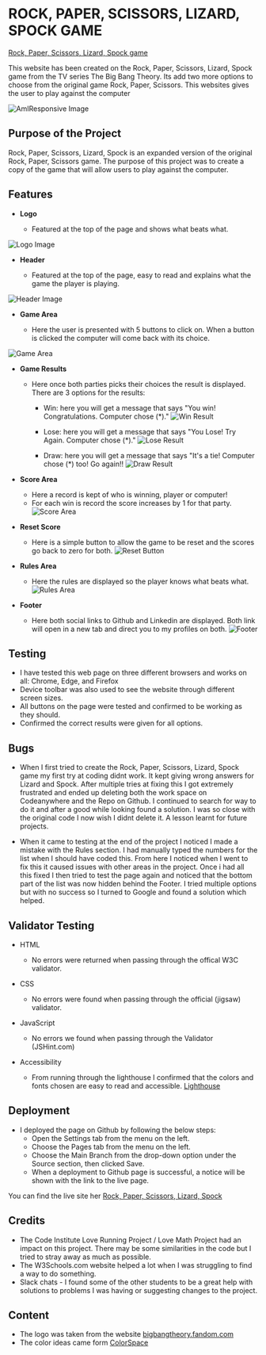 # ROCK, PAPER, SCISSORS, LIZARD, SPOCK GAME

[Rock, Paper, Scissors, Lizard, Spock game](https://conal2023.github.io/RPSLS/)

This website has been created on the Rock, Paper, Scissors, Lizard, Spock game from the TV series The Big Bang Theory. Its add two more options to choose from the original game Rock, Paper, Scissors. This websites gives the user to play against the computer 

![AmIResponsive Image](docs/screenshots/responsive.JPG)


## Purpose of the Project

Rock, Paper, Scissors, Lizard, Spock is an expanded version of the original Rock, Paper, Scissors game. The purpose of this project was to create a copy of the game that will allow users to play against the computer. 


## Features 

- **Logo**

    - Featured at the top of the page and shows what beats what. 

![Logo Image](docs/screenshots/logo.JPG)


- **Header**

    - Featured at the top of the page, easy to read and explains what the game the player is playing. 

![Header Image](docs/screenshots/header.JPG) 


- **Game Area**

    - Here the user is presented with 5 buttons to click on. When a button is clicked the computer will come back with its choice.

![Game Area](docs/screenshots/gamearea.JPG)


- **Game Results**

    - Here once both parties picks their choices the result is displayed. There are 3 options for the results:

        - Win: here you will get a message that says "You win! Congratulations. Computer chose (*)."
        ![Win Result](docs/screenshots/winresult.JPG)

        - Lose: here you will get a message that says "You Lose! Try Again. Computer chose (*)."
        ![Lose Result](docs/screenshots/loseresult.JPG)

        - Draw: here you will get a message that says "It's a tie! Computer chose (*) too! Go again!!
        ![Draw Result](docs/screenshots/drawresult.JPG)


- **Score Area** 

    - Here a record is kept of who is winning, player or computer!
    - For each win is record the score increases by 1 for that party. 
![Score Area](docs/screenshots/scorearea.JPG)


- **Reset Score** 

    - Here is a simple button to allow the game to be reset and the scores go back to zero for both. 
![Reset Button](docs/screenshots/resetbutton.JPG)


- **Rules Area**

    - Here the rules are displayed so the player knows what beats what. 
![Rules Area](docs/screenshots/rules.JPG)


- **Footer**

    - Here both social links to Github and Linkedin are displayed. Both link will open in a new tab and direct you to my profiles on both. 
![Footer](docs/screenshots/footer.JPG)


## Testing

- I have tested this web page on three different browsers and works on all: Chrome, Edge, and Firefox
- Device toolbar was also used to see the website through different screen sizes. 
- All buttons on the page were tested and confirmed to be working as they should. 
- Confirmed the correct results were given for all options. 


## Bugs

- When I first tried to create the Rock, Paper, Scissors, Lizard, Spock game my first try at coding didnt work. It kept giving wrong answers for Lizard and Spock. After multiple tries at fixing this I got extremely frustrated and ended up deleting both the work space on Codeanywhere and the Repo on Github. I continued to search for way to do it and after a good while looking found a solution. I was so close with the original code I now wish I didnt delete it. A lesson learnt for future projects. 

- When it came to testing at the end of the project I noticed I made a mistake with the Rules section. I had manually typed the numbers for the list when I should have coded this. From here I noticed when I went to fix this it caused issues with other areas in the project. Once i had all this fixed I then tried to test the page again and noticed that the bottom part of the list was now hidden behind the Footer. I tried multiple options but with no success so I turned to Google and found a solution which helped. 


## Validator Testing 

- HTML

    - No errors were returned when passing through the offical W3C validator.

- CSS

    - No errors were found when passing through the official (jigsaw) validator.

- JavaScript

    - No errors we found when passing through the Validator (JSHint.com)

- Accessibility 

    - From running through the lighthouse I confirmed that the colors and fonts chosen are easy to read and accessible.
    [Lighthouse](docs/screenshots/lighthouse.JPG)


## Deployment

- I deployed the page on Github by following the below steps:
    - Open the Settings tab from the menu on the left.
    - Choose the Pages tab from the menu on the left.
    - Choose the Main Branch from the drop-down option under the Source section, then clicked Save.
    - When a deployment to Github page is successful, a notice will be shown with the link to the live page. 

You can find the live site her [Rock, Paper, Scissors, Lizard, Spock](https://conal2023.github.io/RPSLS/)

## Credits 

- The Code Institute Love Running Project / Love Math Project had an impact on this project. There may be some similarities in the code but I tried to stray away as much as possible. 
- The W3Schools.com website helped a lot when I was struggling to find a way to do something. 
- Slack chats - I found some of the other students to be a great help with solutions to problems I was having or suggesting changes to the project. 

## Content

- The logo was taken from the website [bigbangtheory.fandom.com](https://bigbangtheory.fandom.com/wiki/Rock,_Paper,_Scissors,_Lizard,_Spock)
- The color ideas came form [ColorSpace](https://mycolor.space/)


